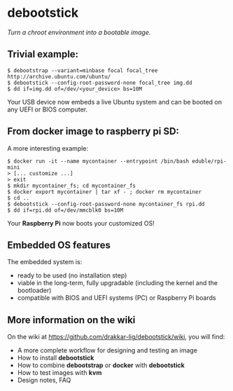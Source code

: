 debootstick
===========
_Turn a chroot environment into a bootable image._

Trivial example:
----------------
```
$ debootstrap --variant=minbase focal focal_tree http://archive.ubuntu.com/ubuntu/
$ debootstick --config-root-password-none focal_tree img.dd
$ dd if=img.dd of=/dev/<your_device> bs=10M
```
Your USB device now embeds a live Ubuntu system and can be booted
on any UEFI or BIOS computer.

From docker image to raspberry pi SD:
-------------------------------------
A more interesting example:
```
$ docker run -it --name mycontainer --entrypoint /bin/bash eduble/rpi-mini
> [... customize ...]
> exit
$ mkdir mycontainer_fs; cd mycontainer_fs
$ docker export mycontainer | tar xf - ; docker rm mycontainer
$ cd ..
$ debootstick --config-root-password-none mycontainer_fs rpi.dd
$ dd if=rpi.dd of=/dev/mmcblk0 bs=10M
```
Your **Raspberry Pi** now boots your customized OS!

Embedded OS features
--------------------
The embedded system is:

- ready to be used (no installation step)
- viable in the long-term, fully upgradable (including the kernel and the bootloader)
- compatible with BIOS and UEFI systems (PC) or Raspberry Pi boards

More information on the wiki
----------------------------
On the wiki at https://github.com/drakkar-lig/debootstick/wiki, you will find:
* A more complete workflow for designing and testing an image
* How to install __debootstick__
* How to combine __debootstrap__ or __docker__ with __debootstick__
* How to test images with __kvm__
* Design notes, FAQ

